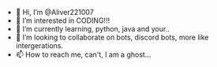 - 👋 Hi, I’m @Aliver221007
- 👀 I’m interested in CODING!!!
- 🌱 I’m currently learning, python, java and your..
- 💞️ I’m looking to collaborate on bots, discord bots, more like intergerations.
- 📫 How to reach me, can't, I am a ghost...

<!---
Aliver221007/Aliver221007 is a ✨ special ✨ repository because its `README.md` (this file) appears on your GitHub profile.
You can click the Preview link to take a look at your changes.
--->
